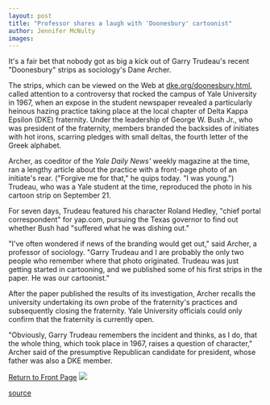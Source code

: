 ```yaml
---
layout: post
title: "Professor shares a laugh with 'Doonesbury' cartoonist"
author: Jennifer McNulty
images:
---
```


It's a fair bet that nobody got as big a kick out of Garry Trudeau's recent "Doonesbury" strips as sociology's Dane Archer.

The strips, which can be viewed on the Web at [dke.org/doonesbury.html][1], called attention to a controversy that rocked the campus of Yale University in 1967, when an expose in the student newspaper revealed a particularly heinous hazing practice taking place at the local chapter of Delta Kappa Epsilon (DKE) fraternity. Under the leadership of George W. Bush Jr., who was president of the fraternity, members branded the backsides of initiates with hot irons, scarring pledges with small deltas, the fourth letter of the Greek alphabet.

Archer, as coeditor of the _Yale Daily News'_ weekly magazine at the time, ran a lengthy article about the practice with a front-page photo of an initiate's rear. ("Forgive me for that," he quips today. "I was young.") Trudeau, who was a Yale student at the time, reproduced the photo in his cartoon strip on September 21.

For seven days, Trudeau featured his character Roland Hedley, "chief portal correspondent" for yap.com, pursuing the Texas governor to find out whether Bush had "suffered what he was dishing out."

"I've often wondered if news of the branding would get out," said Archer, a professor of sociology. "Garry Trudeau and I are probably the only two people who remember where that photo originated. Trudeau was just getting started in cartooning, and we published some of his first strips in the paper. He was our cartoonist."

After the paper published the results of its investigation, Archer recalls the university undertaking its own probe of the fraternity's practices and subsequently closing the fraternity. Yale University officials could only confirm that the fraternity is currently open.

"Obviously, Garry Trudeau remembers the incident and thinks, as I do, that the whole thing, which took place in 1967, raises a question of character," Archer said of the presumptive Republican candidate for president, whose father was also a DKE member.

[Return to Front Page][2] ![ ][3]


[1]: http://dke.org/doonesbury.html
[2]: ../../index.html
[3]: ../../images/trans.gif

[source](http://www1.ucsc.edu/currents/99-00/10-04/archer.html "Permalink to archer")
